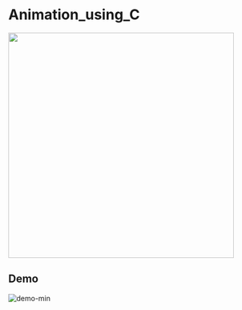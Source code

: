 # Animation_using_C
<img src="https://media.giphy.com/media/MS0az8du4jir6/giphy.gif" align="center" width="450">


## Demo

![demo-min](https://user-images.githubusercontent.com/53649201/95579809-e6762d80-0a53-11eb-960c-57a5c51acaa2.gif)





